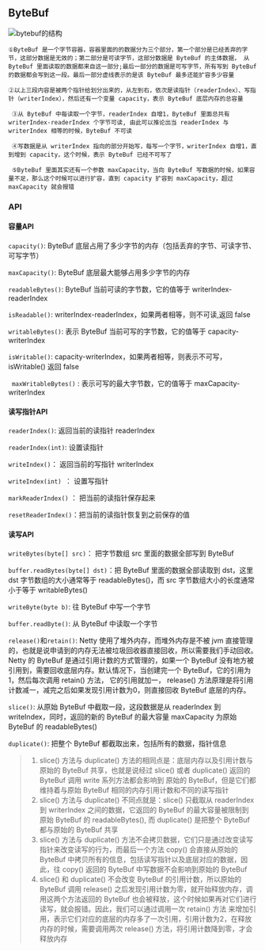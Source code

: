 ## ByteBuf

![bytebuf的结构](https://tvax2.sinaimg.cn/large/0085EwgIgy1gsddhrsq4mj30yg0ezgs8.jpg)

```
①ByteBuf 是一个字节容器，容器里面的的数据分为三个部分，第一个部分是已经丢弃的字节，这部分数据是无效的；第二部分是可读字节，这部分数据是 ByteBuf 的主体数据， 从 ByteBuf 里面读取的数据都来自这一部分;最后一部分的数据是可写字节，所有写到 ByteBuf 的数据都会写到这一段。最后一部分虚线表示的是该 ByteBuf 最多还能扩容多少容量

②以上三段内容是被两个指针给划分出来的，从左到右，依次是读指针（readerIndex）、写指针（writerIndex），然后还有一个变量 capacity，表示 ByteBuf 底层内存的总容量

 ③从 ByteBuf 中每读取一个字节，readerIndex 自增1，ByteBuf 里面总共有 writerIndex-readerIndex 个字节可读, 由此可以推论出当 readerIndex 与 writerIndex 相等的时候，ByteBuf 不可读

 ④写数据是从 writerIndex 指向的部分开始写，每写一个字节，writerIndex 自增1，直到增到 capacity，这个时候，表示 ByteBuf 已经不可写了

 ⑤ByteBuf 里面其实还有一个参数 maxCapacity，当向 ByteBuf 写数据的时候，如果容量不足，那么这个时候可以进行扩容，直到 capacity 扩容到 maxCapacity，超过 maxCapacity 就会报错
```

### API

#### 容量API   

`capacity()`:	ByteBuf 底层占用了多少字节的内存（包括丢弃的字节、可读字节、可写字节）

`maxCapacity()`:	ByteBuf 底层最大能够占用多少字节的内存

`readableBytes()`: 	ByteBuf 当前可读的字节数，它的值等于 writerIndex-readerIndex

`isReadable()`:	writerIndex-readerIndex，如果两者相等，则不可读,返回 false

`writableBytes()`:	表示 ByteBuf 当前可写的字节数，它的值等于 capacity-writerIndex

`isWritable()`:	capacity-writerIndex，如果两者相等，则表示不可写，isWritable() 返回 false

` maxWritableBytes()` :	表示可写的最大字节数，它的值等于 maxCapacity-writerIndex

#### 读写指针API

`readerIndex()`:	返回当前的读指针 readerIndex

`readerIndex(int)`: 	设置读指针

`writeIndex()`： 返回当前的写指针 writerIndex

 `writeIndex(int) `： 设置写指针

`markReaderIndex()` ： 把当前的读指针保存起来

`resetReaderIndex()`：把当前的读指针恢复到之前保存的值

#### 读写API

`writeBytes(byte[] src)`： 把字节数组 src 里面的数据全部写到 ByteBuf

`buffer.readBytes(byte[] dst)`：把 ByteBuf 里面的数据全部读取到 dst，这里 dst 字节数组的大小通常等于 readableBytes()，而 src 字节数组大小的长度通常小于等于 writableBytes()

`writeByte(byte b)`:	往 ByteBuf 中写一个字节

`buffer.readByte()`:	从 ByteBuf 中读取一个字节

`release()`和`retain()`:  Netty 使用了堆外内存，而堆外内存是不被 jvm 直接管理的，也就是说申请到的内存无法被垃圾回收器直接回收，所以需要我们手动回收。Netty 的 ByteBuf 是通过引用计数的方式管理的，如果一个 ByteBuf 没有地方被引用到，需要回收底层内存。默认情况下，当创建完一个 ByteBuf，它的引用为1，然后每次调用 retain() 方法， 它的引用就加一， release() 方法原理是将引用计数减一，减完之后如果发现引用计数为0，则直接回收 ByteBuf 底层的内存。

`slice()`:	从原始 ByteBuf 中截取一段，这段数据是从 readerIndex 到 writeIndex，同时，返回的新的 ByteBuf 的最大容量 maxCapacity 为原始 ByteBuf 的 readableBytes()

`duplicate()`: 	把整个 ByteBuf 都截取出来，包括所有的数据，指针信息

>1. slice() 方法与 duplicate() 方法的相同点是：底层内存以及引用计数与原始的 ByteBuf 共享，也就是说经过 slice() 或者 duplicate() 返回的 ByteBuf 调用 write 系列方法都会影响到 原始的 ByteBuf，但是它们都维持着与原始 ByteBuf 相同的内存引用计数和不同的读写指针
>2. slice() 方法与 duplicate() 不同点就是：slice() 只截取从 readerIndex 到 writerIndex 之间的数据，它返回的 ByteBuf 的最大容量被限制到 原始 ByteBuf 的 readableBytes(), 而 duplicate() 是把整个 ByteBuf 都与原始的 ByteBuf 共享
>3. slice() 方法与 duplicate() 方法不会拷贝数据，它们只是通过改变读写指针来改变读写的行为，而最后一个方法 copy() 会直接从原始的 ByteBuf 中拷贝所有的信息，包括读写指针以及底层对应的数据，因此，往 copy() 返回的 ByteBuf 中写数据不会影响到原始的 ByteBuf
>4. slice() 和 duplicate() 不会改变 ByteBuf 的引用计数，所以原始的 ByteBuf 调用 release() 之后发现引用计数为零，就开始释放内存，调用这两个方法返回的 ByteBuf 也会被释放，这个时候如果再对它们进行读写，就会报错。因此，我们可以通过调用一次 retain() 方法 来增加引用，表示它们对应的底层的内存多了一次引用，引用计数为2，在释放内存的时候，需要调用两次 release() 方法，将引用计数降到零，才会释放内存
